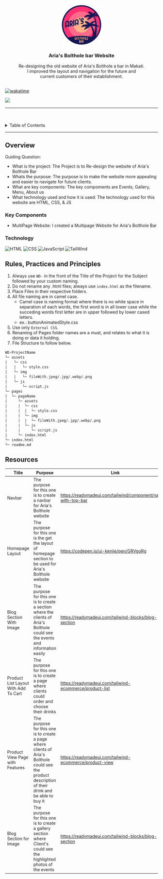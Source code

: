 <a name="readme-top">

<br/>

<br />
<div align="center">
  <a href="">
  <!-- TODO: If you want to add logo or banner you can add it here -->
    <img src="./assets/img/logo.png" alt="" width="130" height="130">
  </a>
<!-- TODO: Change Title to the name of the title of your Project -->
  <h3 align="center">Aria's Bolthole bar Website</h3>
</div>
<!-- TODO: Make a short description -->
<div align="center">
 Re-designing the old website of Aria's Bolthole a bar in Makati. <br> I improved the layout and navigation for the future and <br> current customers of their establishment.
</div>

<br />

[![wakatime](https://wakatime.com/badge/user/f3f2e7d6-375b-48da-ad04-bdf4fc126c9d/project/be14dc6f-2eca-4815-95eb-49cdf46899b3.svg)](https://wakatime.com/badge/user/f3f2e7d6-375b-48da-ad04-bdf4fc126c9d/project/be14dc6f-2eca-4815-95eb-49cdf46899b3)


<!-- TODO: Change the zyx-0314 into your github username  -->
<!-- TODO: Change the WD-Template-Project into the same name of your folder -->
![](https://visit-counter.vercel.app/counter.png?page=jewelrecalde/WD-Seatwork-Bar)


---

<br />
<br />

<!-- TODO: If you want to add more layers for your readme -->
<details>
 <summary>Table of Contents</summary>
<ol>
  <li>
    <a href="#Home">Home</a>
  </li>
  <li>
    <a href="#Events">Events</a>
  </li>
  <li>
    <a href="#Gallery">Gallery</a>
  </li>
  <li>
    <a href="#Aboutus">About Us</a>
  </li>
  <li>
    <a href="#Menu">Menu</a>
    <ul>
      <li><a href="#Cuervo">Cuervo</a></li>
      <li><a href="#Bacardi">Bacardi</a></li>
      <li><a href="#Jaigermeister">Jaigermeister</a></li>
    </ul>
  </li>
</ol>
</details>

---

## Overview

<!-- TODO: To be changed -->
<!-- The following are just sample -->

Guiding Question:
- What is the project: The Project is to Re-design the website of Aria's Bolthole Bar
- Whats the purpose: The purpose is to make the website more appealing and easier to navigate for future clients.
- What are key components: The key compoments are Events, Gallery, Menu, About us
- What technology used and how it is used: The technology used for this website are HTML, CSS, & JS 

### Key Components
<!-- TODO: List of Key Components -->
<!-- The following are just sample -->
- MultiPage Website: I created a Multipage Website for Aria's Bolthole Bar

### Technology
![HTML](https://img.shields.io/badge/HTML-E34F26?style=for-the-badge&logo=html5&logoColor=white)
![CSS](https://img.shields.io/badge/CSS-1572B6?style=for-the-badge&logo=css3&logoColor=white)
![JavaScript](https://img.shields.io/badge/JavaScript-F7DF1E?style=for-the-badge&logo=javascript&logoColor=white)
![TailWind](https://img.shields.io/badge/Tailwind_CSS-38B2AC?style=for-the-badge&logo=tailwind-css&logoColor=white)

## Rules, Practices and Principles
1. Always use `WD-` in the front of the Title of the Project for the Subject followed by your custom naming.
2. Do not rename any .html files; always use `index.html` as the filename.
3. Place Files in their respective folders.
4. All file naming are in camel case.
   - Camel case is naming format where there is no white space in separation of each words, the first word is in all lower case while the succeding words first letter are in upper followed by lower cased letters.
   - ex.: buttonAnimatedStyle.css
5. Use only `External CSS`.
6. Renaming of Pages folder names are a must, and relates to what it is doing or data it holding.
7. File Structure to follow below.

```
WD-ProjectName
└─ assets
|   └─ css
|   |   └─ style.css
|   └─ img
|   |   └─ fileWith.jpeg/.jpg/.webp/.png
|   └─ js
|       └─ script.js
└─ pages
|  └─ pageName
|     └─ assets
|     |  └─ css
|     |  |  └─ style.css
|     |  └─ img
|     |  |  └─ fileWith.jpeg/.jpg/.webp/.png
|     |  └─ js
|     |     └─ script.js
|     └─ index.html
└─ index.html
└─ readme.md
```

## Resources

<!-- TODO: Add References -->
| Title | Purpose | Link |
|-|-|-|
| Navbar | The purpose for this one is to create a navbar for Aria's Bolthole website |https://readymadeui.com/tailwind/component/navbar-with-top-bar |
| Homepage Layout | The purpose for this one is the get the layout of homepage section to be used for Aria's Bolthole website| https://codepen.io/ui-kenjie/pen/GRVgoRg |
| Blog Section With Image | The purpose for this one is to create a section where the clients of Aria's Bolthole could see the events and information easily | https://readymadeui.com/tailwind-blocks/blog-section |
| Product List Layout With Add To Cart | The purpose for this one is to create a page where clients could order and choose their drinks | https://readymadeui.com/tailwind-ecommerce/product-list
| Product View Page with Features | The purpose for this one is to create a page where clients of Aria's Bolthole could see the product description of their drink and be able to buy it | https://readymadeui.com/tailwind-ecommerce/product-view |
| Blog Section for Image | The purpose for this one is to create a gallery section where Client's could see the highlighted photos of the events | https://readymadeui.com/tailwind-blocks/blog-section |

